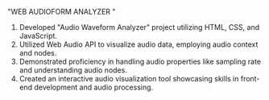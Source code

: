 "WEB AUDIOFORM ANALYZER " 

1. Developed "Audio Waveform Analyzer" project utilizing HTML, CSS, and JavaScript.
2. Utilized Web Audio API to visualize audio data, employing audio context and nodes.
3. Demonstrated proficiency in handling audio properties like sampling rate and understanding audio nodes.
4. Created an interactive audio visualization tool showcasing skills in front-end development and audio processing.
